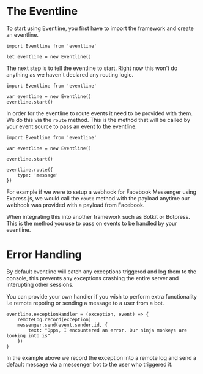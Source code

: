 # The Eventline

To start using Eventline, you first have to import the framework
and create an eventline.

```
import Eventline from 'eventline'

let eventline = new Eventline()
```

The next step is to tell the eventline to start. Right now
this won't do anything as we haven't declared any routing logic.

```
import Eventline from 'eventline'

var eventline = new Eventline()
eventline.start()
```

In order for the eventline to route events it need to be provided with them. We do this via the `route` method. This is the method that will be called by your event source to pass an event to the eventline.

```
import Eventline from 'eventline'

var eventline = new Eventline()

eventline.start()

eventline.route({
    type: 'message'
})
```

For example if we were to setup a webhook for Facebook Messenger using Express.js,
we would call the `route` method with the payload anytime our webhook was provided
with a payload from Facebook.

When integrating this into another framework such as Botkit or Botpress. This is the
method you use to pass on events to be handled by your eventline.

# Error Handling

By default eventline will catch any exceptions triggered and log them to the console, 
this prevents any exceptions crashing the entire server and interupting other sessions.

You can provide your own handler if you wish to perform extra functionality
i.e remote repoting or sending a message to a user from a bot. 

```
eventline.exceptionHandler = (exception, event) => {
    remoteLog.record(exception)
    messenger.send(event.sender.id, {
        text: "Opps, I encountered an error. Our ninja monkeys are looking into is"
    })
}
```

In the example above we record the exception into a remote log and send
a default message via a messenger bot to the user who triggered it.
